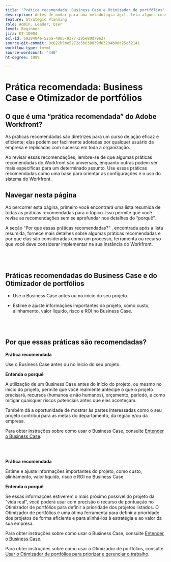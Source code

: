 ```yaml
---
title: 'Prática recomendada: Business Case e Otimizador de portfólios'
description: Antes de mudar para uma metodologia ágil, leia alguns conselhos e perguntas a serem feitas.
feature: Strategic Planning
role: Admin, Leader, User
level: Beginner
jira: KT-10904
exl-id: 6928404e-52ba-4905-9377-295e80d79e27
source-git-commit: 0c822b5be5272c5b638039d83294b00d25c32141
workflow-type: tm+mt
source-wordcount: '440'
ht-degree: 100%

---
```


# Prática recomendada: Business Case e Otimizador de portfólios

## O que é uma “prática recomendada” do Adobe Workfront?

As práticas recomendadas são diretrizes para um curso de ação eficaz e eficiente; elas podem ser facilmente adotadas por qualquer usuário da empresa e replicadas com sucesso em toda a organização.

Ao revisar essas recomendações, lembre-se de que algumas práticas recomendadas do Workfront são universais, enquanto outras podem ser mais específicas para um determinado assunto. Use essas práticas recomendadas como uma base para orientar as configurações e o uso do sistema do Workfront.

## Navegar nesta página

Ao percorrer esta página, primeiro você encontrará uma lista resumida de todas as práticas recomendadas para o tópico. Isso permite que você revise as recomendações sem se aprofundar nos detalhes do “porquê”.

A seção “Por que essas práticas recomendadas?” , encontrada após a lista resumida, fornece mais detalhes sobre algumas práticas recomendadas e por que elas são consideradas como um processo, ferramenta ou recurso que você deve considerar implementar na sua instância do Workfront.

</br>
</br>

## Práticas recomendadas do Business Case e do Otimizador de portfólios

* Use o Business Case antes ou no início do seu projeto.

* Estime e ajuste informações importantes do projeto, como custo, alinhamento, valor líquido, risco e ROI no Business Case.

</br>
</br>

## Por que essas práticas são recomendadas?

**Prática recomendada**

Use o Business Case antes ou no início do seu projeto.

**Entenda o porquê**

A utilização de um Business Case antes do início do projeto, ou mesmo no início do projeto, permite que você realmente antecipe o que o projeto precisará, recursos (humanos e não humanos), orçamento, período, e como mitigar quaisquer riscos potenciais antes que eles aconteçam.

Também dá a oportunidade de mostrar às partes interessadas como o seu projeto contribui para as metas do departamento, da região e/ou da empresa.

Para obter instruções sobre como usar o Business Case, consulte [Entender o Business Case](https://experienceleague.adobe.com/docs/workfront-learn/tutorials-workfront/manage-work/portfolios/introduction-to-the-business-case.html?lang=pt-BR).

</br>
</br>

**Prática recomendada**

Estime e ajuste informações importantes do projeto, como custo, alinhamento, valor líquido, risco e ROI no Business Case.

**Entenda o porquê**

Se essas informações estiverem o mais próximo possível do projeto da “vida real”, você poderá usar com precisão o recurso de pontuação no Otimizador de portfólios para definir a prioridade dos projetos listados. O Otimizador de portfólios é uma ótima ferramenta para definir a prioridade dos projetos de forma eficiente e para alinhá-los à estratégia e ao valor da sua empresa.

Para obter instruções sobre como usar o Business Case, consulte [Entender o Business Case](https://experienceleague.adobe.com/docs/workfront-learn/tutorials-workfront/manage-work/portfolios/introduction-to-the-business-case.html?lang=pt-BR).

Para obter instruções sobre como usar o Otimizador de portfólios, consulte [Usar o Otimizador de portfólios para priorizar e gerenciar o trabalho](https://experienceleague.adobe.com/docs/workfront-learn/tutorials-workfront/manage-work/portfolios/prioritize-and-manage-work-with-portfolios.html?lang=pt-BR).

